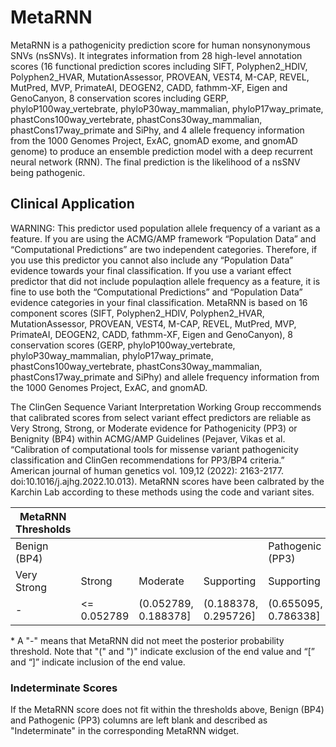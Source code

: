 # MetaRNN

MetaRNN is a pathogenicity prediction score for human nonsynonymous SNVs (nsSNVs). It integrates information from 28 high-level annotation scores (16 functional prediction scores including SIFT, Polyphen2_HDIV, Polyphen2_HVAR, MutationAssessor, PROVEAN, VEST4, M-CAP, REVEL, MutPred, MVP, PrimateAI, DEOGEN2, CADD, fathmm-XF, Eigen and GenoCanyon, 8 conservation scores including GERP, phyloP100way_vertebrate, phyloP30way_mammalian, phyloP17way_primate, phastCons100way_vertebrate, phastCons30way_mammalian, phastCons17way_primate and SiPhy, and 4 allele frequency information from the 1000 Genomes Project, ExAC, gnomAD exome, and gnomAD genome) to produce an ensemble prediction model with a deep recurrent neural network (RNN). The final prediction is the likelihood of a nsSNV being pathogenic. 

## Clinical Application

WARNING: This predictor used population allele frequency of a variant as a feature. If you are using the ACMG/AMP framework “Population Data” and “Computational Predictions” are two independent categories. Therefore, if you use this predictor you cannot also include any “Population Data” evidence towards your final classification. If you use a variant effect predictor that did not include populaqtion allele frequency as a feature, it is fine to use both the “Computational Predictions” and “Population Data” evidence categories in your final classification. MetaRNN is based on 16 component scores (SIFT, Polyphen2_HDIV, Polyphen2_HVAR, MutationAssessor, PROVEAN, VEST4, M-CAP, REVEL, MutPred, MVP, PrimateAI, DEOGEN2, CADD, fathmm-XF, Eigen and GenoCanyon), 8 conservation scores (GERP, phyloP100way_vertebrate, phyloP30way_mammalian, phyloP17way_primate, phastCons100way_vertebrate, phastCons30way_mammalian, phastCons17way_primate and SiPhy) and allele frequency information from the 1000 Genomes Project, ExAC, and gnomAD. 

 The ClinGen Sequence Variant Interpretation Working Group reccommends that calibrated scores from select variant effect predictors are reliable as Very Strong, Strong, or Moderate evidence for Pathogenicity (PP3) or Benignity (BP4) within ACMG/AMP Guidelines (Pejaver, Vikas et al. “Calibration of computational tools for missense variant pathogenicity classification and ClinGen recommendations for PP3/BP4 criteria.” American journal of human genetics vol. 109,12 (2022): 2163-2177. doi:10.1016/j.ajhg.2022.10.013). MetaRNN scores have been calbrated by the Karchin Lab according to these methods using the code and variant sites.

 | MetaRNN Thresholds |             |                      |                      |                      |                      |            |             |
 |--------------------|-------------|----------------------|----------------------|----------------------|----------------------|------------|-------------|
 | Benign (BP4)       |             |                      |                      | Pathogenic (PP3)     |                      |            |             |
 | Very Strong        | Strong      | Moderate             | Supporting           | Supporting           | Moderate             | Strong     | Very Strong |
 | -                  | <= 0.052789 | (0.052789, 0.188378] | (0.188378, 0.295726] | (0.655095, 0.786338] | (0.786338, 0.934075] | > 0.934075 | -           |


 \* A "-" means that MetaRNN did not meet the posterior probability threshold. Note that "(" and ")" indicate exclusion of the end value and “[” and “]” indicate inclusion of the end value.

 ### Indeterminate Scores

 If the MetaRNN score does not fit within the thresholds above, Benign (BP4) and Pathogenic (PP3) columns are left blank and described as "Indeterminate" in the corresponding MetaRNN widget.
